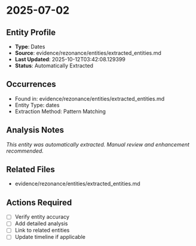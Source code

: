 # 2025-07-02

## Entity Profile
- **Type**: Dates
- **Source**: evidence/rezonance/entities/extracted_entities.md
- **Last Updated**: 2025-10-12T03:42:08.129399
- **Status**: Automatically Extracted

## Occurrences
- Found in: evidence/rezonance/entities/extracted_entities.md
- Entity Type: dates
- Extraction Method: Pattern Matching

## Analysis Notes
*This entity was automatically extracted. Manual review and enhancement recommended.*

## Related Files
- evidence/rezonance/entities/extracted_entities.md

## Actions Required
- [ ] Verify entity accuracy
- [ ] Add detailed analysis
- [ ] Link to related entities
- [ ] Update timeline if applicable
